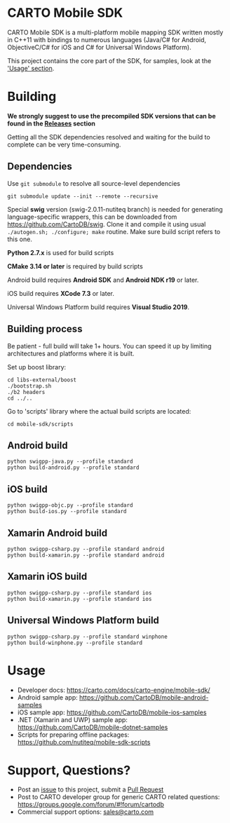 # CARTO Mobile SDK 

CARTO Mobile SDK is a multi-platform mobile
mapping SDK written mostly in C++11 with bindings to numerous languages
(Java/C# for Android, ObjectiveC/C# for iOS and C# for Universal Windows Platform).

This project contains the core part of the SDK, for samples, look at
the ['Usage' section](#usage).

# Building
**We strongly suggest to use the precompiled SDK versions that can be found in
the [Releases](https://github.com/CartoDB/mobile-sdk/releases) section** 

Getting all the SDK dependencies resolved and waiting for the build to complete can be very time-consuming.

## Dependencies
Use `git submodule` to resolve all source-level dependencies

```
git submodule update --init --remote --recursive
```

Special **swig** version (swig-2.0.11-nutiteq branch) is needed for generating language-specific wrappers, this can be downloaded from https://github.com/CartoDB/swig. Clone it and compile it using usual `./autogen.sh; ./configure; make` routine. Make sure build script refers to this one.

**Python 2.7.x** is used for build scripts

**CMake 3.14 or later** is required by build scripts

Android build requires **Android SDK** and **Android NDK r19** or later.

iOS build requires **XCode 7.3** or later.

Universal Windows Platform build requires **Visual Studio 2019**.

## Building process
Be patient - full build will take 1+ hours. You can speed it up by limiting architectures and platforms where it is built.

Set up boost library:

```
cd libs-external/boost
./bootstrap.sh
./b2 headers
cd ../..
```

Go to 'scripts' library where the actual build scripts are located:

```
cd mobile-sdk/scripts
```

## Android build 
```
python swigpp-java.py --profile standard
python build-android.py --profile standard
```

## iOS build
```
python swigpp-objc.py --profile standard
python build-ios.py --profile standard
```

## Xamarin Android build
```
python swigpp-csharp.py --profile standard android
python build-xamarin.py --profile standard android
```

## Xamarin iOS build
```
python swigpp-csharp.py --profile standard ios
python build-xamarin.py --profile standard ios
```

## Universal Windows Platform build
```
python swigpp-csharp.py --profile standard winphone
python build-winphone.py --profile standard
```

# Usage
* Developer docs: https://carto.com/docs/carto-engine/mobile-sdk/
* Android sample app: https://github.com/CartoDB/mobile-android-samples
* iOS sample app: https://github.com/CartoDB/mobile-ios-samples
* .NET (Xamarin and UWP) sample app: https://github.com/CartoDB/mobile-dotnet-samples
* Scripts for preparing offline packages: https://github.com/nutiteq/mobile-sdk-scripts

# Support, Questions?
* Post an [issue](https://github.com/CartoDB/mobile-sdk/issues) to this project, submit a [Pull Request](https://github.com/CartoDB/mobile-sdk/pulls)
* Post to CARTO developer group for generic CARTO related questions: https://groups.google.com/forum/#!forum/cartodb
* Commercial support options: sales@carto.com
